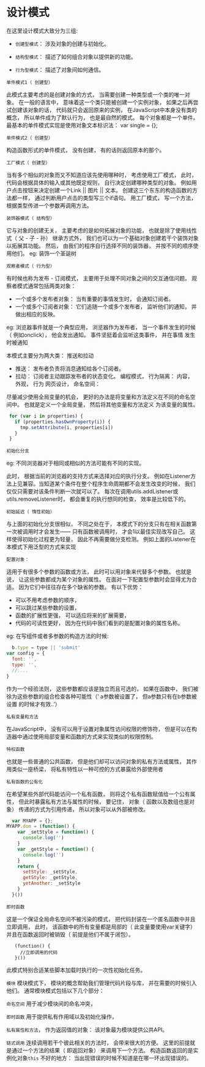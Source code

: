  # 设计模式
 在这里设计模式大致分为三组:

 - `创建型模式`： 涉及对象的创建与初始化。

 - `结构型模式`： 描述了如何组合对象以提供新的功能。

 - `行为型模式`： 描述了对象间如何通信。


 `单件模式1（ 创建型）`

 此模式主要考虑的是创建对象的方式， 当需要创建一种类型或一个类的唯一对象。 在一般的语言中， 意味着这一个类只能被创建一个实例对象，
 如果之后再尝试创建该对象的话， 代码就只会返回原来的实例， 在JavaScript中本身没有类的概念， 所以单件成为了默认行为， 也是最自然的模式。
 每个对象都是一个单件。 最基本的单件模式实现是使用对象文本标识法：
 var single = {};

 `单件模式2（ 创建型）`

 构造函数形式的单件模式， 没有创建， 有的话则返回原本的那个。

 `工厂模式（ 创建型）`

 当有多个相似的对象而又不知道应该先使用哪种时， 考虑使用工厂模式， 此时， 代码会根据具体的输入或其他既定规则， 自行决定创建哪种类型的对象。
 例如用户点击按钮来决定创建一个Link || 图片 || 文本。 创建这三个东东的构造函数的方法都一样， 通过判断用户点击的类型写三个if语句。 用工厂模式，
 写一个方法， 根据类型传进一个参数再调用方法。

 `装饰器模式（ 结构型）`

 它与对象的创建无关， 主要考虑的是如何拓展对象的功能， 也就是除了使用线性式（ 父 - 子 - 孙） 继承方式外， 我们也可以为一个基础对象创建若干个装饰对象以拓展其功能。 然后， 由我们的程序自行选择不同的装饰器， 并按不同的顺序使用他们。
 eg: 装饰一个圣诞树

 `观察者模式（ 行为型）`

 有时候也称为发布 - 订阅模式， 主要用于处理不同对象之间的交互通信问题。 观察者模式通常包括两类对象：
 - 一个或多个发布者对象： 当有重要的事情发生时， 会通知订阅者。
 - 一个或多个订阅者对象： 它们追随一个或多个发布者， 监听他们的通知， 并做出相应的反映。

 eg: 浏览器事件就是一个典型应用， 浏览器作为发布者， 当一个事件发生的时候（ 例如onclick）， 他会发出通知。 事件坚挺着会监听这类事件， 并在事情
 发生时被通知

 本模式主要分为两大类： 推送和拉动
 - 推送： 发布者负责将消息通知给各个订阅者。
 - 拉动： 订阅者主动跟踪发布者的状态变化。
 编程模式， 行为隔离：
 内容， 外观， 行为 网页设计， 命名空间：

 尽量减少使用全局变量的机会， 更好的办法是将变量和方法定义在不同的命名空间中。 也就是定义一个全局变量， 然后将其他变量和方法定义
 为该变量的属性。
```javascript
 for (var i in properties) {
   if (properties.hasOwnProperty(i)) {
     tmp.setAttribute(i, properties[i])
   }
 }
 ```

`初始化分支`

 eg: 不同浏览器对于相同或相似的方法可能有不同的实现。

  此时， 根据当前的浏览器的支持方式来选择对应的执行分支。 例如在Listener方法上见兼容。当知道某个条件在整个程序生命周期都不会发生改变的时候， 我们仅仅只需要对该条件判断一次就可以了。
 每次在调用utils.addListener或utils.removeListener时， 都会重复的执行想同的检查， 效率是比较低下的。

 `初始延迟（ 惰性初始）`

 与上面的初始化分支很相似， 不同之处在于， 本模式下的分支只有在相关函数第一次被调用时才会发生—— 只有函数被调用时， 才会1️以最佳实现改写自己。
 这样使得初始化过程更为轻量， 因此不再需要做分支检测。 例如上面的Listener在本模式下用泛型的方式来实现

 `配置对象：`

 适用于有很多个参数的函数或方法， 此时可以用对象来代替多个参数。 也就是说， 让这些参数都成为某个对象的属性。 在面对一下配置型参数时会显得尤为合适。
 因为它们中往往存在多个缺省的参数。 有以下优势：
 - 可以不用考虑参数的顺序，
 - 可以跳过某些参数的设置，
 - 函数的扩展性更强， 可以适应将来的扩展需要，
 - 代码的可读性更好， 因为在代码中我们看到的是配置对象的属性名称。

 eg: 在写组件或者多参数的构造方法的时候:
 ```javascript
   b.type = type || 'submit'
 var config = {
   font: '',
   type: '',
   //....
 }
 ```

 作为一个经验法则， 这些参数都应该是独立而且可选的， 如果在函数中， 我们被徐为这些参数的组合检查各种可能性（‘ a参数被设置了， 但a参数只有在b参数被设置
 的时候才有效..’）

 `私有变量和方法`

 在JavaScript中， 没有可以用于设置对象属性访问权限的修饰符， 但是可以在构造器中通过使用局部变量和函数的方式来实现类似的权限控制。

 `特权函数` 

 也就是一些普通的公共函数， 但是他们却可以访问对象的私有方法或属性， 其作用类似一座桥梁， 将私有特性以一种可控的方式暴露给外部使用者

 `私有函数的公有化`

 在希望某些外部代码能访问一个私有函数， 则将这个私有函数赋值给一个公有属性， 但此时暴露私有方法与属性的时候， 要记住， 对象（ 函数以及数组也是对象）
 传递的方式为引用传递， 所以对象可以从外部被修改。
 ```javascript
   var MYAPP = {};
 MYAPP.dom = (function() {
     var _setStyle = function() {
       console.log('')
     }
     var _getStyle = function() {
       console.log('')
     }
     return {
       setStyle: _setStyle,
       getStyle: _getStyle,
       yetAnother: _setStyle
     }
   }())
  ```
  `即时函数`

这是一个保证全局命名空间不被污染的模式， 把代码封装在一个匿名函数中并且立即调用， 此时， 该函数中的所有变量都是局部的（ 此变量要使用var关键字）
并且在函数返回时被销毁（ 前提是他们不属于闭包）。

```javacript
   (function() {
     //立即调用的代码
   }())
```

 此模式特别合适某些脚本加载时执行的一次性初始化任务。

 `模块`
 模块模式下， 模块的概念帮助我们管理代码片段与库， 并在需要的时候引入他们。 通常模块模式包括以下几个部分：

 `命名空间` 用于减少模块间的命名冲突，

 `即时函数` 用于提供私有作用域以及初始化操作，

 `私有属性和方法`，
 作为返回值的对象： 该对象最为模块提供公共API。

`链式调用`
连续调用若干个彼此相关的方法时， 会带来很大的方便。 这里的前提就是通过一个方法的结果（ 即返回对象） 来调用下一个方法。 构造函数返回的是实例化对象`this`
不好的地方： 当出现错误的时候不知道是在哪一环出现错误的。